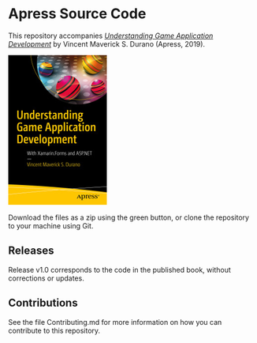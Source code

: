 # Apress Source Code

This repository accompanies [*Understanding Game Application Development*](https://www.apress.com/9781484242636) by Vincent Maverick S. Durano (Apress, 2019).

[comment]: #cover
![Cover image](9781484242636.jpg)

Download the files as a zip using the green button, or clone the repository to your machine using Git.

## Releases

Release v1.0 corresponds to the code in the published book, without corrections or updates.

## Contributions

See the file Contributing.md for more information on how you can contribute to this repository.